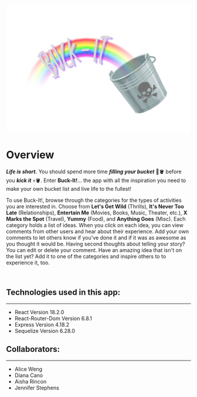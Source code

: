 <p align="center"> 
  <img src="src/img/logo.png" alt="Buck-It!" width="500px" height="350px">
</p>

# Overview
*__Life is short.__* You should spend more time *__filling your bucket__* 🌈🪣 before you *__kick it__* 💀🪣. Enter **Buck-It!**... the app with all the inspiration you need to make your own bucket list and live life to the fullest!

To use Buck-It!, browse through the categories for the types of activities you are interested in. Choose from **Let's Get Wild** (Thrills), **It's Never Too Late** (Relationships), **Entertain Me** (Movies, Books, Music, Theater, etc.), **X Marks the Spot** (Travel), **Yummy** (Food), and **Anything Goes** (Misc). Each category holds a list of ideas. When you click on each idea, you can view comments from other users and hear about their experience. Add your own comments to let others know if you've done it and if it was as awesome as you thought it would be. Having second thoughts about telling your story? You can edit or delete your comment. Have an amazing idea that isn't on the list yet? Add it to one of the categories and inspire others to to experience it, too. 

<br />

## Technologies used in this app:
***
* React Version 18.2.0
* React-Router-Dom Version 6.8.1
* Express Version 4.18.2
* Sequelize Version 6.28.0

## Collaborators:
***
* Alice Weng
* Diana Cano
* Aisha Rincon
* Jennifer Stephens





